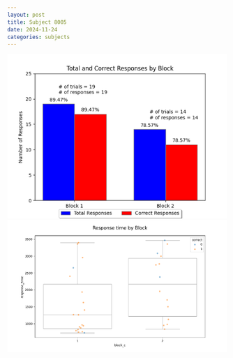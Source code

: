 ```yaml
---
layout: post
title: Subject 8005
date: 2024-11-24
categories: subjects
---
```


![](data/8005/run-9/8005_ATS_responses.png)
![](data/8005/run-9/8005_ATS_rt.png)
